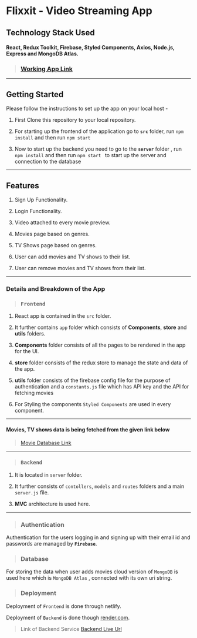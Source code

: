 # **Flixxit - Video Streaming App**

## Technology Stack Used 

#### React, Redux Toolkit, Firebase, Styled Components, Axios, Node.js, Express and MongoDB Atlas.


> ### [Working App Link](lustrous-mandazi-fffc8a.netlify.app)

---

## Getting Started

Please follow the instructions to set up the app on your local host -

1. First Clone this repository to your local repository.
   
2. For starting up the frontend of the application go to **`src`** folder, run ``npm install`` and then run ``npm start``

3. Now to start up the backend you need to go to the **`server`** folder , run ``npm install`` and then run ``npm start `` to start up the server and connection to the database

---

## **Features**

1. Sign Up Functionality.
   
2. Login Functionality.
   
3. Video attached to every movie preview.
   
4. Movies page based on genres.
   
5. TV Shows page based on genres.
   
6. User can add movies and TV shows to their list.
   
7. User can remove movies and TV shows from their list.

---

 ### **Details and Breakdown of the App**

 >  ### `Frontend`

   1. React app is contained in the `src` folder.

   2. It further contains `app` folder which consists of **Components**, **store** and **utils** folders.
   3. **Components** folder consists of all the pages to be rendered in the app for the UI.
   4. **store** folder consists of the redux store to manage the state and data of the app.
   5. **utils** folder consists of the firebase config file for the purpose of authentication and a  `constants.js` file which has API key and the API for fetching movies
   6. For Styling the components `Styled Components` are used in every component.

---

#### **Movies, TV shows data is being fetched from the given link below** 

 > [Movie Database Link](https://www.themoviedb.org/)

---

 > ### `Backend`

 1. It is located in `server` folder.


 2. It further consists of `contollers`, `models` and `routes` folders and a main `server.js` file.


 3. **MVC** architecture is used here.

---

> ### **Authentication**

Authentication for the users logging in and signing up with their email id and passwords are managed by **`Firebase`**.

> ### **Database**

For storing the data when user adds movies cloud version of `MongoDB` is used here which is `MongoDB Atlas` , connected with its own uri string.


> ### **Deployment**

Deployment of `Frontend` is done through netlify.

Deployment of `Backend` is done though [render.com](render.com).

> Link of Backend Service
 [Backend Live Url](https://flixxit.onrender.com)












